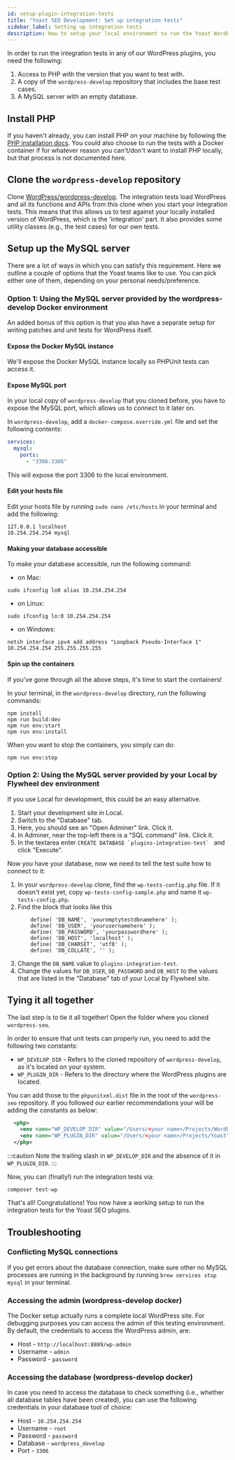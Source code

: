 ```yaml
---
id: setup-plugin-integration-tests
title: "Yoast SEO Development: Set up integration tests"
sidebar_label: Setting up integration tests
description: How to setup your local environment to run the Yoast WordPress plugin integration tests 
---
```


In order to run the integration tests in any of our WordPress plugins, you need the following:
1. Access to PHP with the version that you want to test with.
2. A copy of the `wordpress-develop` repository that includes the base test cases.
3. A MySQL server with an empty database.

## Install PHP
If you haven't already, you can install PHP on your machine by following the [PHP installation docs](https://www.php.net/manual/en/install.php).
You could also choose to run the tests with a Docker container if for whatever reason you can't/don't want to install PHP locally, but that process is not documented here.

## Clone the `wordpress-develop` repository
Clone [WordPress/wordpress-develop](https://github.com/WordPress/wordpress-develop).
The integration tests load WordPress and all its functions and APIs from this clone when you start your integration tests. This means that this allows us to test against your locally installed version of WordPress, which is the 'integration' part.
It also provides some utility classes (e.g., the test cases) for our own tests.

## Setup up the MySQL server
There are a lot of ways in which you can satisfy this requirement. Here we outline a couple of options that the Yoast teams like to use. You can pick either one of them, depending on your personal needs/preference.

### Option 1: Using the MySQL server provided by the wordpress-develop Docker environment
An added bonus of this option is that you also have a separate setup for writing patches and unit tests for WordPress itself.

#### Expose the Docker MySQL instance
We'll expose the Docker MySQL instance locally so PHPUnit tests can access it.

#### Expose MySQL port
In your local copy of `wordpress-develop` that you cloned before, you have to expose the MySQL port, which allows us to connect to it later on.

In `wordpress-develop`, add a `docker-compose.override.yml` file and set the following contents:

```yaml
services:
  mysql:
    ports:
      - "3306:3306"
```

This will expose the port 3306 to the local environment.

#### Edit your hosts file
Edit your hosts file by running `sudo nano /etc/hosts` in your terminal and add the following:

```shell script
127.0.0.1 localhost
10.254.254.254 mysql
```

#### Making your database accessible
To make your database accessible, run the following command:

* on Mac:
```shell script
sudo ifconfig lo0 alias 10.254.254.254
```

* on Linux:
```shell script
sudo ifconfig lo:0 10.254.254.254
```

* on Windows:
```shell script
netsh interface ipv4 add address "Loopback Pseudo-Interface 1" 10.254.254.254 255.255.255.255
```

#### Spin up the containers
If you've gone through all the above steps, it's time to start the containers!

In your terminal, in the `wordpress-develop` directory, run the following commands:

```shell script
npm install
npm run build:dev
npm run env:start
npm run env:install
```

When you want to stop the containers, you simply can do:

```shell script
npm run env:stop
```

### Option 2: Using the MySQL server provided by your Local by Flywheel dev environment
If you use Local for development, this could be an easy alternative.

1. Start your development site in Local.
2. Switch to the "Database" tab.
3. Here, you should see an "Open Adminer" link. Click it.
4. In Adminer, near the top-left there is a "SQL command" link. Click it.
5. In the textarea enter ``CREATE DATABASE `plugins-integration-test` `` and click "Execute".

Now you have your database, now we need to tell the test suite how to connect to it:

1. In your `wordpress-develop` clone, find the `wp-tests-config.php` file. If it doesn't exist yet, copy `wp-tests-config-sample.php` and name it `wp-tests-config.php`.
2. Find the block that looks like this
	```
		define( 'DB_NAME', 'youremptytestdbnamehere' );
		define( 'DB_USER', 'yourusernamehere' );
		define( 'DB_PASSWORD', 'yourpasswordhere' );
		define( 'DB_HOST', 'localhost' );
		define( 'DB_CHARSET', 'utf8' );
		define( 'DB_COLLATE', '' );
	```
3. Change the `DB_NAME`	 value to `plugins-integration-test`.
4. Change the values for `DB_USER`, `DB_PASSWORD` and `DB_HOST` to the values that are listed in the "Database" tab of your Local by Flywheel site.

## Tying it all together
The last step is to tie it all together! Open the folder where you cloned `wordpress-seo`.

In order to ensure that unit tests can properly run, you need to add the following two constants:

* `WP_DEVELOP_DIR` - Refers to the cloned repository of `wordpress-develop`, as it's located on your system.
* `WP_PLUGIN_DIR` - Refers to the directory where the WordPress plugins are located.

You can add those to the `phpunitxml.dist` file in the root of the `wordpress-seo` repository.
If you followed our earlier recommendations your will be adding the constants as below:

```xml
  <php>
    <env name="WP_DEVELOP_DIR" value="/Users/<your name>/Projects/WordPress/wordpress-develop/" />
    <env name="WP_PLUGIN_DIR" value="/Users/<your name>/Projects/Yoast" />
  </php>
```

:::caution
Note the trailing slash in `WP_DEVELOP_DIR` and the absence of it in `WP_PLUGIN_DIR`.
:::

Now, you can (finally!) run the integration tests via:

```shell
composer test-wp
```

That's all! Congratulations! You now have a working setup to run the integration tests for the Yoast SEO plugins.

## Troubleshooting

### Conflicting MySQL connections

If you get errors about the database connection, make sure other no MySQL processes are running in the background by running `brew services stop mysql` in your terminal.

### Accessing the admin (wordpress-develop docker)

The Docker setup actually runs a complete local WordPress site. For debugging purposes you can access the admin of this testing environment. By default, the credentials to access the WordPress admin, are:

* Host - `http://localhost:8889/wp-admin`
* Username - `admin`
* Password - `password`

### Accessing the database (wordpress-develop docker)

In case you need to access the database to check something (i.e., whether all database tables have been created), you can use the following credentials in your database tool of choice:

* Host - `10.254.254.254`
* Username - `root`
* Password - `password`
* Database - `wordpress_develop`
* Port - `3306`
